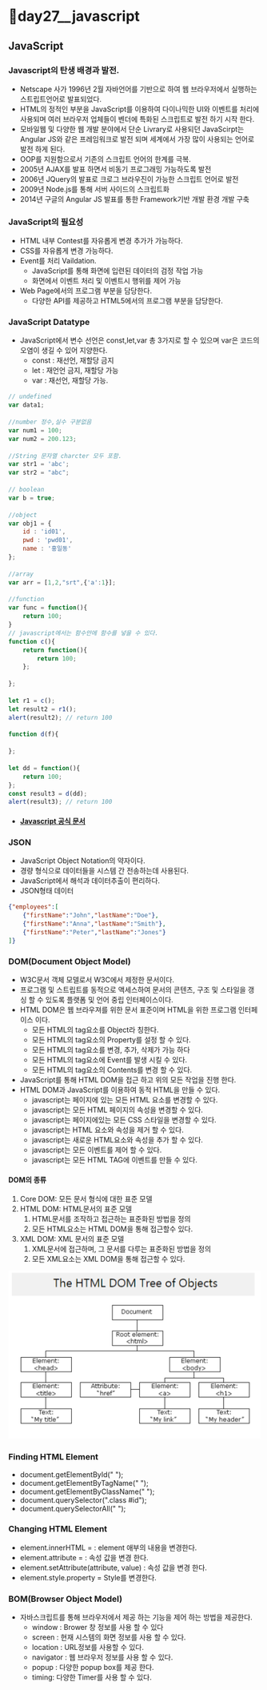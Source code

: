 # 📢day27__javascript



## JavaScript

### Javascript의 탄생 배경과 발전.

- Netscape 사가 1996년 2월 자바언어를 기반으로 하여 웹 브라우저에서 실행하는 스트립트언어로 발표되었다.
- HTML의 정적인 부분을 JavaScript를 이용하여 다이나믹한 UI와 이벤트를 처리에 사용되며 여러 브라우저 업체들이 벤더에 특화된 스크립트로 발전 하기 시작 한다.
- 모바일웹 및 다양한 웹 개발 분야에서 단순 Livrary로 사용되던 JavaScirpt는 Angular JS와 같은 프레임워크로 발전 되며 세계에서 가장 많이 사용되는 언어로 발전 하게 된다.
- OOP를 지원함으로서 기존의 스크립트 언어의 한계를 극복.
- 2005년 AJAX를 발표 하면서 비동기 프로그래밍 가능하도록 발전
- 2006년 JQuery의 발표로 크로그 브라우진이 가능한 스크립트 언어로 발전
- 2009년 Node.js를 통해 서버 사이드의 스크립트화
- 2014년 구글의 Angular JS 발표를 통한 Framework기반 개발 환경 개발 구축



### JavaScript의 필요성

- HTML 내부 Contest를 자유롭게 변경 추가가 가능하다.
- CSS를 자유롭게 변경 가능하다.
- Event를 처리 Vaildation.
  - JavaScript를 통해 화면에 입련된 데이터의 검정 작업 가능
  - 화면에서 이벤트 처리 및 이벤트시 행위를 제어 가능
- Web Page에서의 프로그램 부분을 담당한다.
  - 다양한 API를 제공하고 HTML5에서의 프로그램 부분을 담당한다.

### JavaScript Datatype

- JavaScript에서 변수 선언은 const,let,var 총 3가지로 할 수 있으며 var은 코드의 오염이 생길 수 있어 지양한다.
  - const : 재선언, 재할당 금지
  - let : 재언언 금지, 재할당 가능
  - var : 재선언, 재할당 가능.

```javascript
// undefined
var data1;

//number 정수,실수 구분없음
var num1 = 100;
var num2 = 200.123;

//String 문자열 charcter 모두 포함.
var str1 = 'abc';
var str2 = "abc";

// boolean
var b = true;

//object
var obj1 = {
    id : 'id01',
    pwd : 'pwd01',
    name : '홍일동'
};

//array
var arr = [1,2,"srt",{'a':1}];

//function
var func = function(){
    return 100;
}
// javascript에서는 함수안에 함수를 넣을 수 있다.
function c(){
    return function(){
        return 100;
    };

};

let r1 = c();
let result2 = r1();
alert(result2); // return 100

function d(f){

};

let dd = function(){
    return 100;		
};
const result3 = d(dd);
alert(result3); // return 100
```

- #### [Javascript 공식 문서](https://developer.mozilla.org/ko/docs/Web/JavaScript)

### JSON

- JavaScript Object Notation의 약자이다.
- 경량 형식으로 데이터들을 시스템 간 전송하는데 사용된다.
- JavaScript에서 해석과 데이터추출이 편리하다.
- JSON형태 데이터

```json
{"employees":[
    {"firstName":"John","lastName":"Doe"},
    {"firstName":"Anna","lastName":"Smith"},
    {"firstName":"Peter","lastName":"Jones"}
]}
```



### DOM(Document Object Model)

- W3C문서 객체 모델로서 W3C에서 제정한 문서이다. 
- 프로그램 및 스트립트를 동적으로 액세스하여 문서의 콘텐츠, 구조 및 스타일을 갱싱 할 수 있도록 플랫폼 및 언어 중립 인터페이스이다.
- HTML DOM은 웹 브라우져를 위한 문서 표준이며 HTML을 위한 프로그램 인터페이스 이다.
  - 모든 HTML의 tag요소를 Object라 칭한다.
  - 모든 HTML의 tag요소의 Property를 설정 할 수 있다.
  - 모든 HTML의 tag요소를 변경, 추가, 삭제가 가능 하다
  - 모든 HTML의 tag요소에 Event를 발생 시킬 수 있다.
  - 모든 HTML의 tag요소의 Contents를 변경 할 수 있다.
- JavaScript를 통해 HTML DOM을 접근 하고 위의 모든 작업을 진행 한다.
- HTML DOM과 JavaScript를 이용하여 동적 HTML을 만들 수 있다.
  - javascript는 페이지에 있는 모든 HTML 요소를 변경할 수 있다.
  - javascript는 모든 HTML 페이지의 속성을 변경할 수 있다.
  - javascript는 페이지에있는 모든 CSS 스타일을 변경할 수 있다.
  - javascript는 HTML 요소와 속성을 제거 할 수 있다.
  - javascript는 새로운 HTML요소와 속성을 추가 할 수 있다.
  - javascript는 모든 이벤트를 제어 할 수 있다.
  - javascript는 모든 HTML TAG에 이벤트를 만들 수 있다.





#### DOM의 종류

1. Core DOM: 모든 문서 형식에 대한 표준 모델
2. HTML DOM: HTML문서의 표준 모델
   1. HTML문서를 조작하고 접근하는 표준화된 방법을 정의
   2. 모든 HTML요소는 HTML DOM을 통해 접근할수 있다.
3. XML DOM: XML 문서의 표준 모델
   1. XML문서에 접근하며, 그 문서를 다루는 표준화된 방법을 정의
   2. 모든 XML요소는 XML DOM을 통해 접근할 수 있다.



![image-20220516130704700](day27__.assets/image-20220516130704700.png)

### Finding HTML Element

- document.getElementById(" ");
- document.getElementByTagName(" ");
- document.getElementByClassName(" ");
- document.querySelector(".class #id");
- document.querySelectorAll(" ");

### Changing HTML Element

- element.innerHTML =   : element 애부의 내용을 변경한다. 
- element.attribute =   : 속성 값을 변경 한다.
- element.setAttribute(attribute, value) : 속성 값을 변경 한다.
- element.style.property = Style를 변경한다.



### BOM(Browser Object Model)

- 자바스크립트를 통해 브라우저에서 제공 하는 기능을 제어 하는 방법을 제공한다.
  - window : Brower 창 정보를 사용 할 수 있다
  - screen : 현재 시스템의 화면 정보를 사용 할 수 있다.
  - location : URL정보를 사용할 수 있다.
  - navigator : 웹 브라우저 정보를 사용 할 수 있다.
  - popup : 다양한 popup box를 제공 한다.
  - timing: 다양한 Timer를 사용 할 수 있다.